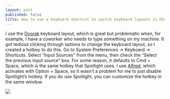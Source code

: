 ```yaml
---
layout: post
published: false
title: How to use a keyboard shortcut to switch keyboard layouts in OSX
---
```

I use the [Dvorak](http://en.wikipedia.org/wiki/Dvorak_Simplified_Keyboard) keyboard layout, which is great but problematic when, for example, I have a coworker who needs to type something on my machine. It got tedious clicking through options to change the keyboard layout, so I created a hotkey to do this. Go to System Preferences -> Keyboard -> Shortcuts. Select “Input Sources” from the menu, then check the “Select the previous input source” box. For some reason, it defaults to Cmd + Space, which is the same hotkey that Spotlight uses. I use [Alfred](http://www.alfredapp.com/), which activates with Option + Space, so it wasn’t a problem for me to just disable Spotlight’s hotkey. If you do use Spotlight, you can customize the hotkey in the same window.

![]({{site.cdn_path}}/2014/10/31/1.png)